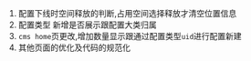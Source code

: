 1. 配置下线时空间释放的判断,占用空间选择释放才清空位置信息
2. 配置类型 新增是否展示跟配置大类归属
3. `cms home`页更改,增加数量显示跟通过配置类型`uid`进行配置新建
4. 其他页面的优化及代码的规范化